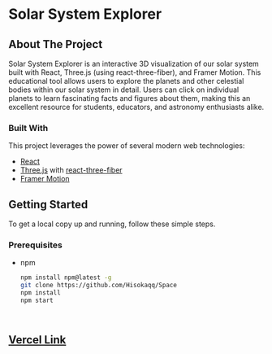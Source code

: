 # Solar System Explorer

## About The Project

Solar System Explorer is an interactive 3D visualization of our solar system built with React, Three.js (using react-three-fiber), and Framer Motion. This educational tool allows users to explore the planets and other celestial bodies within our solar system in detail. Users can click on individual planets to learn fascinating facts and figures about them, making this an excellent resource for students, educators, and astronomy enthusiasts alike.

### Built With

This project leverages the power of several modern web technologies:

- [React](https://reactjs.org/)
- [Three.js](https://threejs.org/) with [react-three-fiber](https://github.com/pmndrs/react-three-fiber)
- [Framer Motion](https://www.framer.com/motion/)

## Getting Started

To get a local copy up and running, follow these simple steps.

### Prerequisites

- npm
  ```sh
  npm install npm@latest -g
  git clone https://github.com/Hisokaqq/Space
  npm install
  npm start




## [Vercel Link](https://space-16xv.vercel.app/)

